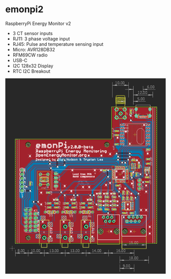 # emonpi2

RaspberryPi Energy Monitor v2

- 3 CT sensor inputs
- RJ11: 3 phase voltage input
- RJ45: Pulse and temperature sensing input
- Micro: AVR128DB32
- RFM69CW radio
- USB-C
- I2C 128x32 Display
- RTC I2C Breakout

![board](v2.0.0-beta/board.png)
